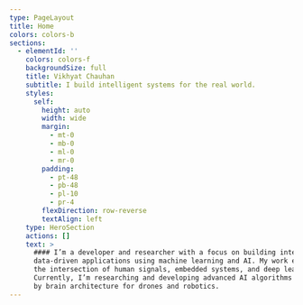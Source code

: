 ```yaml
---
type: PageLayout
title: Home
colors: colors-b
sections:
  - elementId: ''
    colors: colors-f
    backgroundSize: full
    title: Vikhyat Chauhan
    subtitle: I build intelligent systems for the real world.
    styles:
      self:
        height: auto
        width: wide
        margin:
          - mt-0
          - mb-0
          - ml-0
          - mr-0
        padding:
          - pt-48
          - pb-48
          - pl-10
          - pr-4
        flexDirection: row-reverse
        textAlign: left
    type: HeroSection
    actions: []
    text: >
      #### I’m a developer and researcher with a focus on building intelligent,
      data-driven applications using machine learning and AI. My work explores
      the intersection of human signals, embedded systems, and deep learning.
      Currently, I’m researching and developing advanced AI algorithms inspired
      by brain architecture for drones and robotics.
---
```

